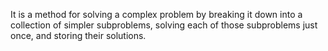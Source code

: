 It is a method for solving a complex problem by breaking it down into a collection of simpler subproblems, solving each of those subproblems just once, and storing their solutions.
